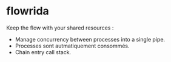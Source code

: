 # flowrida
Keep the flow with your shared resources :
- Manage concurrency between processes into a single pipe.
- Processes sont autmatiquement consommés.
- Chain entry call stack.
